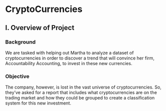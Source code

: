 # CryptoCurrencies

## I. Overview of Project

### Background
We are tasked with helping out Martha to analyze a dataset of cryptocurrencies in order to discover a trend that will convince her firm, Accountability Accounting, to invest in these new currencies.

### Objective
The company, however, is lost in the vast universe of cryptocurrencies. So, they’ve asked for a report that includes what cryptocurrencies are on the trading market and how they could be grouped to create a classification system for this new investment.

